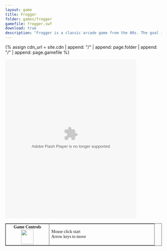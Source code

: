 ```yaml
---
layout: game
title: Frogger
folder: games/frogger
gamefile: frogger.swf
download: true
description: "Frogger is a classic arcade game from the 80s. The goal is to get the frog across the road without getting hit by a car or falling into the water."
---
```



{% assign cdn_url = site.cdn | append: "/" | append: page.folder | append: "/" | append: page.gamefile %}

<embed src="{{ cdn_url }}" flashvars="" base="" quality="high" allowscriptaccess="always" allowfullscreen="true" bgcolor="" wmode="window" width="422" height="511" type="application/x-shockwave-flash" pluginspage="http://www.macromedia.com/go/getflashplayer">
<br>
<div class="row justify-content-center">
    <div class="col-auto">
        <table border="1" bordercolor="#666666" cellpadding="2" cellspacing="0" style="font-family:Verdana;border-collapse:collapse">
            <tbody>
                <tr>
                    <td style="font-size:13.6px" width="125px">
                        <div align="center"><strong>Game Controls<br></strong><img height="47" src="{{ "/images/joystick-controls.gif" | relative_url }}" width="40">
                        </div>
                    </td>
                    <td style="font-size:13.6px" width="325px">Mouse click start<br>Arrow keys to move</td>
                </tr>
            </tbody>
        </table>
    </div>
</div>
